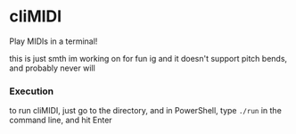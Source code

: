 # cliMIDI
Play MIDIs in a terminal!

this is just smth im working on for fun ig
and it doesn't support pitch bends, and probably never will

### Execution
to run cliMIDI, just go to the directory, and in PowerShell, type `./run` in the command line, and hit Enter